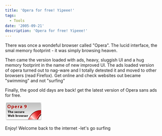 ```yaml
---
title: 'Opera for free! Yipeee!'
tags:
  - Tools
date: '2005-09-21'
description: 'Opera for free! Yipeee!'
---
```


There was once a wondeful browser called "Opera". The lucid interface, the smal memory footprint - it was simply browsing heaven.

Then came the version loaded with ads, heavy, sluggish UI and a hug memory footprint in the name of new improved UI. The ads loaded version of opera turned out to nag-ware and I totally detested it and moved to other browsers (read Firefox). Get online and check websites out became "swimming" and not "surfing"

Finally, the good old days are back! get the latest version of Opera sans ads for free.

[![The best in browsing](/images/120x60noads.png)][0]

Enjoy! Welcome back to the internet -let's go surfing


[0]: http://my.opera.com/shvelmur/affiliate/